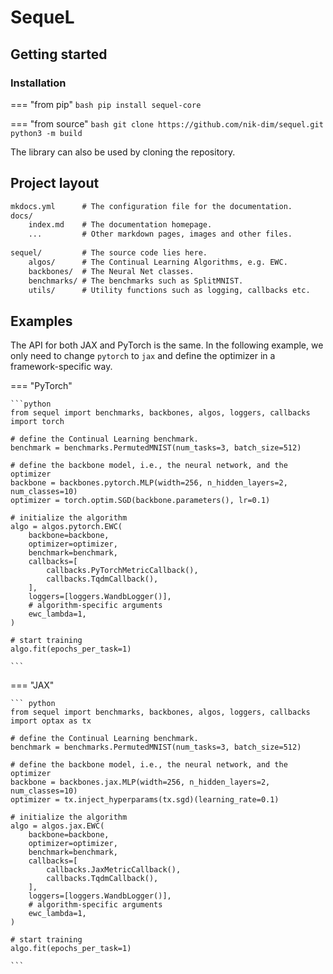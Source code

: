 # SequeL

## Getting started

### Installation

=== "from pip"
    ```bash
    pip install sequel-core
    ```

=== "from source"
    ```bash
    git clone https://github.com/nik-dim/sequel.git
    python3 -m build
    ```

The library can also be used by cloning the repository.

## Project layout

```txt
mkdocs.yml      # The configuration file for the documentation.
docs/
    index.md    # The documentation homepage.
    ...         # Other markdown pages, images and other files.
    
sequel/         # The source code lies here.
    algos/      # The Continual Learning Algorithms, e.g. EWC.
    backbones/  # The Neural Net classes.
    benchmarks/ # The benchmarks such as SplitMNIST.
    utils/      # Utility functions such as logging, callbacks etc.
```   


## Examples
The API for both JAX and PyTorch is the same. In the following example, we only need to change `pytorch` to `jax` 
and define the optimizer in a framework-specific way.

=== "PyTorch"

    ```python
    from sequel import benchmarks, backbones, algos, loggers, callbacks
    import torch

    # define the Continual Learning benchmark.
    benchmark = benchmarks.PermutedMNIST(num_tasks=3, batch_size=512)

    # define the backbone model, i.e., the neural network, and the optimizer
    backbone = backbones.pytorch.MLP(width=256, n_hidden_layers=2, num_classes=10)
    optimizer = torch.optim.SGD(backbone.parameters(), lr=0.1)

    # initialize the algorithm
    algo = algos.pytorch.EWC(
        backbone=backbone,
        optimizer=optimizer,
        benchmark=benchmark,
        callbacks=[
            callbacks.PyTorchMetricCallback(),
            callbacks.TqdmCallback(),
        ],
        loggers=[loggers.WandbLogger()],
        # algorithm-specific arguments
        ewc_lambda=1,
    )

    # start training
    algo.fit(epochs_per_task=1)

    ```

=== "JAX"

    ``` python
    from sequel import benchmarks, backbones, algos, loggers, callbacks
    import optax as tx

    # define the Continual Learning benchmark.
    benchmark = benchmarks.PermutedMNIST(num_tasks=3, batch_size=512)

    # define the backbone model, i.e., the neural network, and the optimizer
    backbone = backbones.jax.MLP(width=256, n_hidden_layers=2, num_classes=10)
    optimizer = tx.inject_hyperparams(tx.sgd)(learning_rate=0.1)

    # initialize the algorithm
    algo = algos.jax.EWC(
        backbone=backbone,
        optimizer=optimizer,
        benchmark=benchmark,
        callbacks=[
            callbacks.JaxMetricCallback(),
            callbacks.TqdmCallback(),
        ],
        loggers=[loggers.WandbLogger()],
        # algorithm-specific arguments
        ewc_lambda=1,
    )

    # start training
    algo.fit(epochs_per_task=1)

    ```
